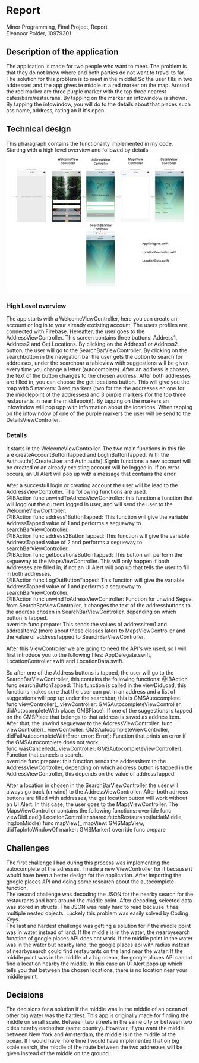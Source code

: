 
# Report
Minor Programming, Final Project, Report  
Eleanoor Polder, 10979301

## Description of the application
The application is made for two people who want to meet. The problem is that they do not know where and both parties do not want to travel to far. The solution for this problem is to meet in the middle! So the user fills in two addresses and the app gives te middle in a red marker on the map. Around the red marker are three purple marker with the top three nearest cafes/bars/restaurans. By tapping on the marker an infowindow is shown. By tapping the infowindow, you will do to the details about that places such ass name, address, rating an if it's open. 

## Technical design
This pharagraph contains the functionality implemented in my code. Starting with a high level overview and followed by details. 
![Design](doc/Design.png)

### High Level overview
The app starts with a WelcomeViewController, here you can create an account or log in to your already excisting account. The users profiles are connected with Firebase. Hereafter, the user goes to the AddressViewController. This screen contains three buttons: Address1, Address2 and Get Locations. By clicking on the Address1 or Address2 button, the user will go to the SearchBarViewController. By clicking on the searchbutton in the navigation bar the user gets the option to search for addresses, under the searchbar a tableview with suggestions will be given every time you change a letter (autocomplete). After an address is chosen, the text of the button changes to the chosen address. After both addresses are filled in, you can choose the get locations button. This will give you the map with 5 markers: 3 red markers (two for the the addresses en one for the middlepoint of the addresses) and 3 purple markers (for the top three restaurants in near the middlepoint). By tapping on the markers an infowindow will pop upp with information about the locations. When tapping on the infowindow of one of the purple markers the user will be send to the DetailsViewController. 

### Details
It starts in the WelcomeViewController. The two main functions in this file are createAccountButtonTapped and LogInButtonTapped. With the Auth.auth().CreateUser and Auth.auth().SignIn functions a new account will be created or an already excisting account will be logged in. If an error occurs, an UI Alert will pop up with a message that contains the error.  

After a succesfull login or creating account the user will be lead to the AddressViewController. The following functions are used.   
@IBAction func unwindToAdressViewController: this function a function that will logg out the current logged in user, and will send the user to the WelcomeViewController.     
@IBAction func address1ButtonTapped: This function will give the variable AddressTapped value of 1 and performs a segueway to searchBarViewController.     
@IBAction func address2ButtonTapped: This function will give the variable AddressTapped value of 2 and performs a segueway to searchBarViewController.     
@IBAction func getLocationsButtonTapped: This button will perform the segueway to the MapsViewController. This will only happen if both Addresses are filled in, if not an UI Alert will pop up that tells the user to fill in both addresses.     
@IBAction func LogOutButtonTapped: This function will give the variable AddressTapped value of 1 and performs a segueway to searchBarViewController.   
@IBAction func unwindToAdressViewController:  Function for unwind Segue from SearchBarViewController, it changes the text of the addressbuttons to the address chosen in SearchBarViewController, depending on which button is tapped.  
override func prepare: This sends the values of addressItem1 and addresItem2 (more about these classes later) to MapsViewController and the value of addressTapped to SearchBarViewController.       

After this ViewController we are going to need the API's we used, so I will first introduce you to the following files: AppDelegate.swift, LocationController.swift and LocationData.swift. 

So after one of the Address buttons is tapped, the user will go to the SearchBarViewController, this contains the following functions:
@IBAction func searchButtonTapped: This function is called in the viewDidLoad, this functions makes sure that the user can put in an address and a list of suggestions will pop up under the searchbar, this is GMSAutocomplete.  
func viewController(_ viewController: GMSAutocompleteViewController, didAutocompleteWith place: GMSPlace): If one of the suggestions is tapped on the GMSPlace that belongs to that address is saved as addressItem. After that, the unwind segueway to the AddressViewController. 
func viewController(_ viewController: GMSAutocompleteViewController, didFailAutocompleteWithError error: Error): Function that prints an error if the GMSAutocomplete does not work.    
func wasCancelled(_ viewController: GMSAutocompleteViewController): Function that cancels a search.  
override func prepare: this function sends the addressItem to the AddressViewController, depending on which address button is tapped in the AddressViewController, this depends on the value of addressTapped.   

After a location in chosen in the SearchBarViewController the user will always go back (unwind) to the AddressViewController. After both adrress buttons are filled with addresses, the get location button will work without an UI Alert. In this case, the user goes to the MapsViewController. The MapsViewController contains the following functions:
override func viewDidLoad() 
LocationController.shared.fetchRestaurants(lat:latMiddle, lng:lonMiddle)
func mapView(_ mapView: GMSMapView, didTapInfoWindowOf marker: GMSMarker)
override func prepare





## Challenges
The first challenge I had during this process was implementing the autocomplete of the adresses. I made a new ViewController for it because it would have been a better design for the application. After importing the google places API and doing some research about the autocomplete function.  
The second challenge was decoding the JSON for the nearby search for the restaurants and bars around the middle point. After decoding, selected data was stored in structs. The JSON was realy hard to read because it has multiple nested objects. Luckely this problem was easily solved by Coding Keys.   
The last and hardest challenge was getting a solution for if the middle point was in water instead of land. If the middle is in the water, the nearbysearch function of google places API does not work. If the middle point in the water was in the water but nearby land, the google places api with radius instead of nearbysearch could find restaurants on the land near the water. If the middle point was in the middle of a big ocean, the google places API cannot find a location nearby the middle. In this case an UI Alert pops up which tells you that between the chosen locations, there is no location near your middle point. 

## Decisions 
The decisions for a solution if the middle was in the middle of an ocean of other big water was the hardest. This app is originally made for finding the middle on small scale. Between two streets in the same city or between two cities nearby eachother (same country). However, if you want the middle between New York and Amsterdam, the middle is in the middle of the ocean. If I would have more time I would have implemented that on big scale search, the middle of the route between the two addresses will be given instead of the middle on the ground. 


